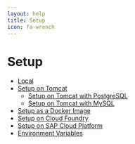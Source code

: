 ```yaml
---
layout: help
title: Setup
icon: fa-wrench
---
```


Setup
===

* [Local](setup_desktop.html)
* [Setup on Tomcat](setup_tomcat.html)
  * [Setup on Tomcat with PostgreSQL](setup_tomcat_postgresql.html)
  * [Setup on Tomcat with MySQL](setup_tomcat_mysql.html)
* [Setup as a Docker Image](setup_docker.html)
* [Setup on Cloud Foundry](setup_cloudfoundry.html)
* [Setup on SAP Cloud Platform](setup_sapcp.html)
* [Environment Variables](setup_environmen_variables.html)

